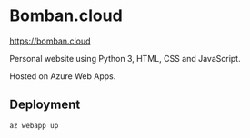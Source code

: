 # Bomban.cloud

https://bomban.cloud

Personal website using Python 3, HTML, CSS and JavaScript.

Hosted on Azure Web Apps.

## Deployment

```console
az webapp up
```
